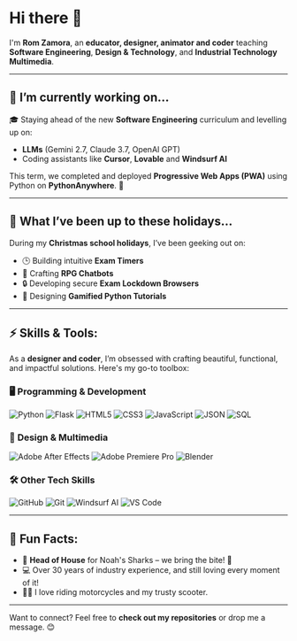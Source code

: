 # Hi there 👋  
I'm **Rom Zamora**, an **educator, designer, animator and coder** teaching **Software Engineering**, **Design & Technology**, and **Industrial Technology Multimedia**.  

---

## 🔭 I’m currently working on...
🎓 Staying ahead of the new **Software Engineering** curriculum and levelling up on:  
- **LLMs** (Gemini 2.7, Claude 3.7, OpenAI GPT)  
- Coding assistants like **Cursor**, **Lovable** and **Windsurf AI**  

This term, we completed and deployed **Progressive Web Apps (PWA)** using Python on **PythonAnywhere**. 🚀  

---

## 🌟 What I’ve been up to these holidays...  
During my **Christmas school holidays**, I’ve been geeking out on:  
- 🕒 Building intuitive **Exam Timers**  
- 🎲 Crafting **RPG Chatbots**  
- 🔒 Developing secure **Exam Lockdown Browsers**  
- 🐍 Designing **Gamified Python Tutorials**  

---

## ⚡ Skills & Tools:
As a **designer and coder**, I’m obsessed with crafting beautiful, functional, and impactful solutions. Here's my go-to toolbox:

### 🖥️ **Programming & Development**
![Python](https://img.shields.io/badge/python-%2314354C.svg?style=for-the-badge&logo=python&logoColor=white) ![Flask](https://img.shields.io/badge/flask-%23000.svg?style=for-the-badge&logo=flask&logoColor=white) ![HTML5](https://img.shields.io/badge/html5-%23E34F26.svg?style=for-the-badge&logo=html5&logoColor=white) ![CSS3](https://img.shields.io/badge/css3-%231572B6.svg?style=for-the-badge&logo=css3&logoColor=white) ![JavaScript](https://img.shields.io/badge/javascript-%23323330.svg?style=for-the-badge&logo=javascript&logoColor=%23F7DF1E) ![JSON](https://img.shields.io/badge/json-%23000000.svg?style=for-the-badge&logo=json&logoColor=white) ![SQL](https://img.shields.io/badge/sql-%2307405e.svg?style=for-the-badge&logo=sqlite&logoColor=white)


### 🎨 **Design & Multimedia**
![Adobe After Effects](https://img.shields.io/badge/Adobe%20After%20Effects-CF96FD.svg?style=for-the-badge&logo=Adobe%20After%20Effects&logoColor=white) ![Adobe Premiere Pro](https://img.shields.io/badge/Adobe%20Premiere%20Pro-9999FF.svg?style=for-the-badge&logo=Adobe%20Premiere%20Pro&logoColor=white) 
![Blender](https://img.shields.io/badge/Blender-%23F5792A.svg?style=for-the-badge&logo=blender&logoColor=white)



### 🛠️ **Other Tech Skills**
![GitHub](https://img.shields.io/badge/github-%23121011.svg?style=for-the-badge&logo=github&logoColor=white) ![Git](https://img.shields.io/badge/git-%23F05033.svg?style=for-the-badge&logo=git&logoColor=white) ![Windsurf AI](https://img.shields.io/badge/Windsurf%20AI-%2300CCFF.svg?style=for-the-badge) ![VS Code](https://img.shields.io/badge/Visual%20Studio%20Code-0078D7.svg?style=for-the-badge&logo=visual-studio-code&logoColor=white)

  

---

## 🌱 Fun Facts:
- 🦈 **Head of House** for Noah's Sharks – we bring the bite!  🦈
- 💻 Over 30 years of industry experience, and still loving every moment of it!  
- 🚴‍♂️ I love riding motorcycles and my trusty scooter.  


---

Want to connect? Feel free to **check out my repositories** or drop me a message. 😊   
